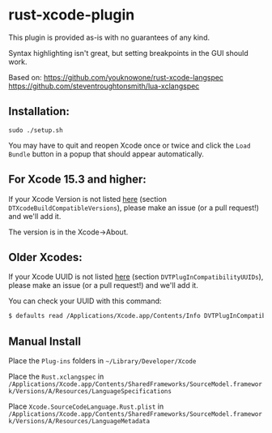 # rust-xcode-plugin

This plugin is provided as-is with no guarantees of any kind.

Syntax highlighting isn't great, but setting breakpoints in the GUI should work.

Based on: 
https://github.com/youknowone/rust-xcode-langspec
https://github.com/steventroughtonsmith/lua-xclangspec

## Installation:

```
sudo ./setup.sh
```

You may have to quit and reopen Xcode once or twice and click the `Load Bundle` button in a popup that should appear automatically.

## For Xcode 15.3 and higher: 

If your Xcode Version is not listed [here](./Plug-ins/Rust.ideplugin/Contents/Info.plist) (section `DTXcodeBuildCompatibleVersions`), please make an issue (or a pull request!) and we'll add it.

The version is in the Xcode->About.

## Older Xcodes:

If your Xcode UUID is not listed [here](./Plug-ins/Rust.ideplugin/Contents/Info.plist) (section `DVTPlugInCompatibilityUUIDs`), please make an issue (or a pull request!) and we'll add it.

You can check your UUID with this command:
```sh
$ defaults read /Applications/Xcode.app/Contents/Info DVTPlugInCompatibilityUUID
```

## Manual Install
Place the `Plug-ins` folders in `~/Library/Developer/Xcode`

Place the `Rust.xclangspec` in `/Applications/Xcode.app/Contents/SharedFrameworks/SourceModel.framework/Versions/A/Resources/LanguageSpecifications`

Place `Xcode.SourceCodeLanguage.Rust.plist` in `/Applications/Xcode.app/Contents/SharedFrameworks/SourceModel.framework/Versions/A/Resources/LanguageMetadata`
